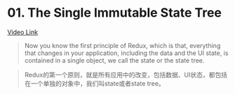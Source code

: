 # 01. The Single Immutable State Tree
[Video Link](https://egghead.io/lessons/javascript-redux-the-single-immutable-state-tree?series=getting-started-with-redux)

>Now you know the first principle of Redux, which is that, everything that changes in your application, including the data and the UI state, is contained in a single object, we call the state or the state tree.

>Redux的第一个原则，就是所有应用中的改变，包括数据、UI状态，都包括在一个单独的对象中，我们叫state或者state tree。
